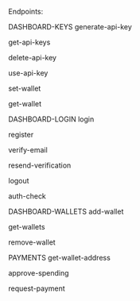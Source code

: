 Endpoints:

DASHBOARD-KEYS
generate-api-key

get-api-keys

delete-api-key

use-api-key

set-wallet

get-wallet

DASHBOARD-LOGIN
login

register

verify-email

resend-verification

logout

auth-check

DASHBOARD-WALLETS
add-wallet

get-wallets

remove-wallet

PAYMENTS
get-wallet-address

approve-spending

request-payment